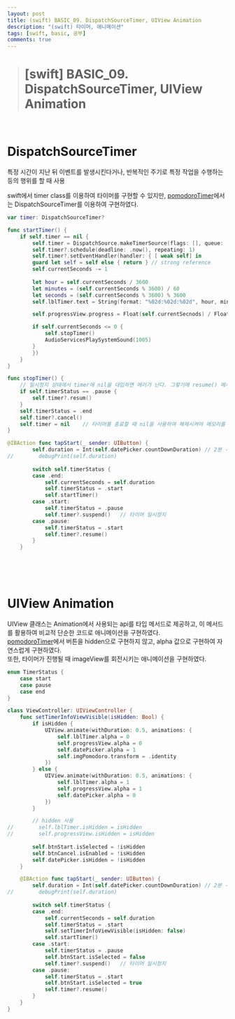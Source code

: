 ```yaml
---
layout: post
title: (swift) BASIC_09. DispatchSourceTimer, UIView Animation
description: "(swift) 타이머, 애니메이션"
tags: [swift, basic, 공부]
comments: true
---
```


> # [swift] BASIC_09. DispatchSourceTimer, UIView Animation

<br>

# DispatchSourceTimer

특정 시간이 지난 뒤 이벤트를 발생시킨다거나, 반복적인 주기로 특정 작업을 수행하는 등의 행위를 할 때 사용  

swift에서 timer class를 이용하여 타이머를 구현할 수 있지만, [pomodoroTimer](https://github.com/wnsgur9137/Swift_basic_projects/tree/master/pomodoroTimer)에서는 DispatchSourceTimer를 이용하여 구현하였다.  

``` swift
var timer: DispatchSourceTimer?

func startTimer() {
    if self.timer == nil {
        self.timer = DispatchSource.makeTimerSource(flags: [], queue: .main) // UI를 수정해야 하므로 .main(ios에서 오직 한 개만 존재하는 스레드)
        self.timer?.schedule(deadline: .now(), repeating: 1)
        self.timer?.setEventHandler(handler: { [ weak self] in
        guard let self = self else { return } // strong reference
        self.currentSeconds -= 1
        
        let hour = self.currentSeconds / 3600
        let minutes = (self.currentSeconds % 3600) / 60
        let seconds = (self.currentSeconds % 3600) % 3600
        self.lblTimer.text = String(format: "%02d:%02d:%02d", hour, minutes, seconds)

        self.progressView.progress = Float(self.currentSecnods) / Float(self.duration)

        if self.currentSeconds <= 0 {
            self.stopTimer()
            AudioServicesPlaySystemSound(1005)
        }
        })
    }
}

func stopTimer() {
    // 일시정지 상태에서 timer에 nil을 대입하면 에러가 난다. 그렇기에 resume() 메서드를 사용해야 한다.
    if self.timerStatus == .pause {
        self.timer?.resum()
    }
    self.timerStatus = .end
    self.timer?.cancel()
    self.timer = nil    // 타이머를 종료할 때 nil을 사용하여 해제시켜야 메모리를 소모하지 않는다.
}

@IBAction func tapStart(_ sender: UIButton) {
        self.duration = Int(self.datePicker.countDownDuration) // 2분 -> 120초와 같이 저장해줌.
//        debugPrint(self.duration)
        
        switch self.timerStatus {
        case .end:
            self.currentSeconds = self.duration
            self.timerStatus = .start
            self.startTimer()
        case .start:
            self.timerStatus = .pause
            self.timer?.suspend()   // 타이머 일시정지
        case .pause:
            self.timerStatus = .start
            self.timer?.resume()
        }
    }
```

<br>
<br>
<br>

# UIView Animation

UIView 클래스는 Animation에서 사용되는 api를 타입 메서드로 제공하고, 이 메서드를 활용하여 비교적 단순한 코드로 애니메이션을 구현하였다.  
[pomodoroTimer](https://github.com/wnsgur9137/Swift_basic_projects/tree/master/pomodoroTimer)에서 버튼을 hidden으로 구현하지 않고, alpha 값으로 구현하여 자연스럽게 구현하였다.  
또한, 타이머가 진행될 때 imageView를 회전시키는 애니메이션을 구현하였다.  

``` swift
enum TimerStatus {
    case start
    case pause
    case end
}

class ViewController: UIViewController {
    func setTimerInfoViewVisible(isHidden: Bool) {
        if isHidden {
            UIView.animate(withDuration: 0.5, animations: {
                self.lblTimer.alpha = 0
                self.progressView.alpha = 0
                self.datePicker.alpha = 1
                self.imgPomodoro.transform = .identity
            })
        } else {
            UIView.animate(withDuration: 0.5, animations: {
                self.lblTimer.alpha = 1
                self.progressView.alpha = 1
                self.datePicker.alpha = 0
            })
        }

        // hidden 사용
//        self.lblTimer.isHidden = isHidden
//        self.progressView.isHidden = isHidden
        
        self.btnStart.isSelected = !isHidden
        self.btnCancel.isEnabled = !isHidden
        self.datePicker.isHidden = !isHidden
    }

    @IBAction func tapStart(_ sender: UIButton) {
        self.duration = Int(self.datePicker.countDownDuration) // 2분 -> 120초와 같이 저장해줌.
//        debugPrint(self.duration)
        
        switch self.timerStatus {
        case .end:
            self.currentSeconds = self.duration
            self.timerStatus = .start
            self.setTimerInfoViewVisible(isHidden: false)
            self.startTimer()
        case .start:
            self.timerStatus = .pause
            self.btnStart.isSelected = false
            self.timer?.suspend()   // 타이머 일시정지
        case .pause:
            self.timerStatus = .start
            self.btnStart.isSelected = true
            self.timer?.resume()
        }
    }
}
```